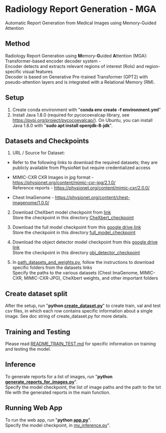 # Radiology Report Generation - MGA
 Automatic Report Generation from Medical Images using Memory-Guided Attention





## Method

Radiology Report Generation using **M**emory-**G**uided **A**ttention (MGA): 
Transformer-based encoder decoder system - <br>
Encoder detects and extracts relevant regions of interest (RoIs) and region-specific visual features <br>
Decoder is based on Generative Pre-trained Transformer (GPT2) with pseudo-attention layers and is integrated with a Relational Memory (RM).

## Setup

1. Create conda environment with "**conda env create -f environment.yml**"
2. Install Java 1.8.0 (required for pycocoevalcap library, see https://pypi.org/project/pycocoevalcap/). On Ubuntu, you can install Java 1.8.0 with "**sudo apt install openjdk-8-jdk**".

## Datasets and Checkpoints
1. URL / Source for Dataset:

  - Refer to the following links to download the required datasets; they are publicly available from PhysioNet but require credentialized access 

  - MIMIC-CXR 
    CXR Images in jpg format - https://physionet.org/content/mimic-cxr-jpg/2.1.0/ <br>
    Reference reports - https://physionet.org/content/mimic-cxr/2.0.0/
    
  - Chest ImaGenome - https://physionet.org/content/chest-imagenome/1.0.0/

2. Download CheXbert model checkpoint from [link](https://stanfordmedicine.box.com/s/c3stck6w6dol3h36grdc97xoydzxd7w9) <br>
   Store the checkpoint in this directory [CheXbert_checkpoint](src/CheXbert/src/models)

3. Download the full model checkpoint from this [google drive link](https://drive.google.com/file/d/1x6yjKv7CbbCI2xa2tAcjaIYMVBIjV2mH/view?usp=sharing) <br>
   Store the checkpoint in this directory [full_model_checkpoint](runs/full_model/run_122/checkpoints)

4. Download the object detector model checkpoint from this [google drive link](https://drive.google.com/file/d/1E5ky_khhzhVXXUslZ4OiSU_Ab1MjoFlq/view?usp=sharing) <br>
   Store the checkpoint in this directory [obj_detector_checkpoint](runs/object_detector/run_1/weights)

4. In [path_datasets_and_weights.py](src/path_datasets_and_weights.py), follow the instructions to download specific folders from the datasets links <br>
   Specify the paths to the various datasets (Chest ImaGenome, MIMIC-CXR, MIMIC-CXR-JPG), CheXbert weights, and other important folders

## Create dataset split
After the setup, run "**python [create_dataset.py](src/dataset/create_dataset.py)**" to create train, val and test csv files, in which each row contains specific information about a single image. See doc string of create_dataset.py for more details.

## Training and Testing

Please read [README_TRAIN_TEST.md](README_TRAIN_TEST.md) for specific information on training and testing the model.

## Inference

To generate reports for a list of images, run "**python [generate_reports_for_images.py](src/full_model/generate_reports_for_images.py)**".  <br>
Specify the model checkpoint, the list of image paths and the path to the txt file with the generated reports in the main function.

## Running Web App

To run the web app, run "**python [app.py](src/web-app/app.py)**".  <br>
Specify the model checkpoint, in [my_inference.py](src/full_model/my_inference.py)".
